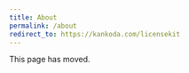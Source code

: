 ```yaml
---
title: About
permalink: /about
redirect_to: https://kankoda.com/licensekit
---
```


This page has moved.